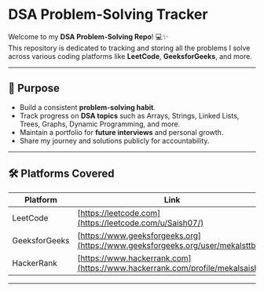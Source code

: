 # DSA Problem-Solving Tracker

Welcome to my **DSA Problem-Solving Repo**! 💻✨  
This repository is dedicated to tracking and storing all the problems I solve across various coding platforms like **LeetCode**, **GeeksforGeeks**, and more.

---

## 📌 Purpose
- Build a consistent **problem-solving habit**.  
- Track progress on **DSA topics** such as Arrays, Strings, Linked Lists, Trees, Graphs, Dynamic Programming, and more.  
- Maintain a portfolio for **future interviews** and personal growth.  
- Share my journey and solutions publicly for accountability.

---

## 🛠 Platforms Covered
| Platform         | Link |
|-----------------|------|
| LeetCode        | [https://leetcode.com](https://leetcode.com/u/Saish07/) |
| GeeksforGeeks   | [https://www.geeksforgeeks.org](https://www.geeksforgeeks.org/user/mekalsttbq/) |
| HackerRank      | [https://www.hackerrank.com](https://www.hackerrank.com/profile/mekalsaish7) |

---
